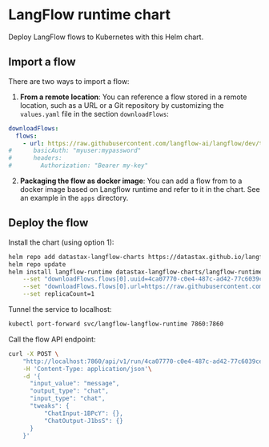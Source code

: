 # LangFlow runtime chart

Deploy LangFlow flows to Kubernetes with this Helm chart.

## Import a flow

There are two ways to import a flow:

1. **From a remote location**: You can reference a flow stored in a remote location, such as a URL or a Git repository by customizing the `values.yaml` file in the section `downloadFlows`:

```yaml
downloadFlows:
  flows:
    - url: https://raw.githubusercontent.com/langflow-ai/langflow/dev/tests/data/BasicChatwithPromptandHistory.json
#      basicAuth: "myuser:mypassword"
#      headers:
#        Authorization: "Bearer my-key"
```

2. **Packaging the flow as docker image**: You can add a flow from to a docker image based on Langflow runtime and refer to it in the chart.
   See an example in the `apps` directory.

## Deploy the flow

Install the chart (using option 1):

```bash
helm repo add datastax-langflow-charts https://datastax.github.io/langflow-charts
helm repo update
helm install langflow-runtime datastax-langflow-charts/langflow-runtime \
    --set "downloadFlows.flows[0].uuid=4ca07770-c0e4-487c-ad42-77c6039ce02e" \
    --set "downloadFlows.flows[0].url=https://raw.githubusercontent.com/datastax/langflow-charts/main/examples/langflow-runtime/just-chat/justchat.json" \
    --set replicaCount=1
```

Tunnel the service to localhost:

```bash
kubectl port-forward svc/langflow-langflow-runtime 7860:7860
```

Call the flow API endpoint:
```bash
curl -X POST \
    "http://localhost:7860/api/v1/run/4ca07770-c0e4-487c-ad42-77c6039ce02e?stream=false" \
    -H 'Content-Type: application/json'\
    -d '{
      "input_value": "message",
      "output_type": "chat",
      "input_type": "chat",
      "tweaks": {
          "ChatInput-1BPcY": {},
          "ChatOutput-J1bsS": {}
      }
    }'
```
